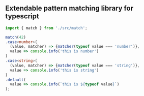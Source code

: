 ## Extendable pattern matching library for typescript

```typescript
import { match } from './src/match';

match(42)
.case<number>(
  (value, matcher) => {matcher(typeof value === 'number')},
  value => console.info('this is number')
)
.case<string>(
  (value, matcher) => {matcher(typeof value === 'string')},
  value => console.info('this is string')
)
.default(
  value => console.info(`this is ${typeof value}`)
);
```
